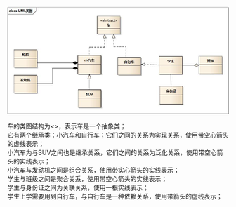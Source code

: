 

![](../images/class.png)


车的类图结构为<<abstract>>，表示车是一个抽象类；  
它有两个继承类：小汽车和自行车；它们之间的关系为实现关系，使用带空心箭头的虚线表示；  
小汽车为与SUV之间也是继承关系，它们之间的关系为泛化关系，使用带空心箭头的实线表示；  
小汽车与发动机之间是组合关系，使用带实心箭头的实线表示；  
学生与班级之间是聚合关系，使用带空心箭头的实线表示；  
学生与身份证之间为关联关系，使用一根实线表示；  
学生上学需要用到自行车，与自行车是一种依赖关系，使用带箭头的虚线表示； 